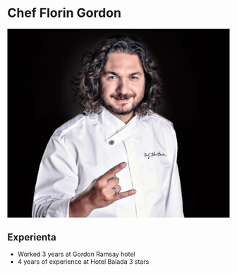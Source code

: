 # Chef Florin Gordon

![YOUR LINK](../../Images/florin_gordon.jpg)

## Experienta

- Worked 3 years at Gordon Ramsay hotel
- 4 years of experience at Hotel Balada 3 stars